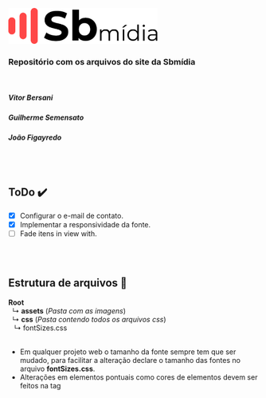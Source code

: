 
<p align="start">
  <img src="assets/logo.png" width="300" title="logo">
</p>

### Repositório com os arquivos do site da Sbmídia
<br/>

##### Vitor Bersani
##### Guilherme Semensato
##### João Figayredo

<br/><br/>

## ToDo :heavy_check_mark:
- [x] Configurar o e-mail de contato. 
- [x] Implementar a responsividade da fonte.
- [ ] Fade itens in view with.

<br/><br/>

## Estrutura de arquivos :floppy_disk:
**Root** <br/>
&nbsp; ↳ **assets** (*Pasta com as imagens*) <br/>
&nbsp; ↳ **css** (*Pasta contendo todos os arquivos css*)<br/>
&nbsp;&nbsp; ↳ fontSizes.css <br/><br/>

- Em qualquer projeto web o tamanho da fonte sempre tem que ser mudado, para facilitar a alteração declare o tamanho das fontes no arquivo **fontSizes.css**.
- Alterações em elementos pontuais como cores de elementos devem ser feitos na tag <style/> dentro do próprio html da secção
